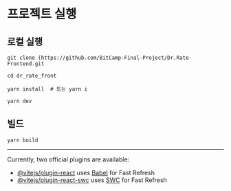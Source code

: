 # 프로젝트 실행
## 로컬 실행
`git clone (https://github.com/BitCamp-Final-Project/Dr.Rate-Frontend.git`

`cd dr_rate_front`

`yarn install  # 또는 yarn i`

`yarn dev`


## 빌드
`yarn build`

---

Currently, two official plugins are available:

- [@vitejs/plugin-react](https://github.com/vitejs/vite-plugin-react/blob/main/packages/plugin-react/README.md) uses [Babel](https://babeljs.io/) for Fast Refresh
- [@vitejs/plugin-react-swc](https://github.com/vitejs/vite-plugin-react-swc) uses [SWC](https://swc.rs/) for Fast Refresh
